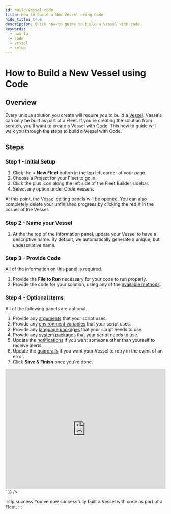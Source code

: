 ```yaml
---
id: build-vessel-code
title: How to Build a New Vessel using Code
hide_title: true
description: Quick how-to guide to build a Vessel with code.
keywords:
  - how to
  - code
  - vessel
  - setup
---
```


# How to Build a New Vessel using Code

## Overview

Every unique solution you create will require you to build a [Vessel](../../reference/vessels.md). Vessels can only be built as part of a Fleet. If you're creating the solution from scratch, you'll want to create a Vessel with [Code](../../reference/code/code-overview.md). This how to guide will walk you through the steps to build a Vessel with Code.

## Steps

### Step 1 - Initial Setup

1. Click the **+ New Fleet** button in the top left corner of your page.
2. Choose a Project for your Fleet to go in.
3. Click the plus icon along the left side of the Fleet Builder sidebar.
4. Select any option under Code Vessels.

At this point, the Vessel editing panels will be opened. You can also completely delete your unfinished progress by clicking the red X in the corner of the Vessel.

### Step 2 - Name your Vessel

1. At the the top of the information panel, update your Vessel to have a descriptive name. By default, we automatically generate a unique, but undescriptive name.

### Step 3 - Provide Code

All of the information on this panel is required.

1. Provide the **File to Run** necessary for your code to run properly.
2. Provide the code for your solution, using any of the [available methods](../../reference/code/code-overview.md).

### Step 4 - Optional Items

All of the following panels are optional.

1. Provide any [arguments](../../reference/arguments.md) that your script uses.
2. Provide any [environment variables](../../reference/environment-variables/environment-variables-overview.md) that your script uses.
3. Provide any [language packages](../../reference/packages/external-package-dependencies.md) that your script needs to use.
4. Provide any [system packages](../../reference/packages/system-package-dependencies.md) that your script needs to use.
5. Update the [notifications](../../reference/notifications.md) if you want someone other than yourself to receive alerts.
6. Update the [guardrails](../../reference/guardrails.md) if you want your Vessel to retry in the event of an error.
7. Click **Save & Finish** once you're done.

<div dangerouslySetInnerHTML={{ __html: `<div style="position: relative; padding-bottom: calc(66.66666666666666% + 41px); height: 0;"><iframe src="https://demo.arcade.software/kD7uj6wzv0cxAB7IENof?embed" frameborder="0" loading="lazy" webkitallowfullscreen mozallowfullscreen allowfullscreen style="position: absolute; top: 0; left: 0; width: 100%; height: 100%;color-scheme: light;" title="How to Build a New Vessel using Code"></iframe></div>` }} />



:::tip success
You've now successfully built a Vessel with code as part of a Fleet.
:::
